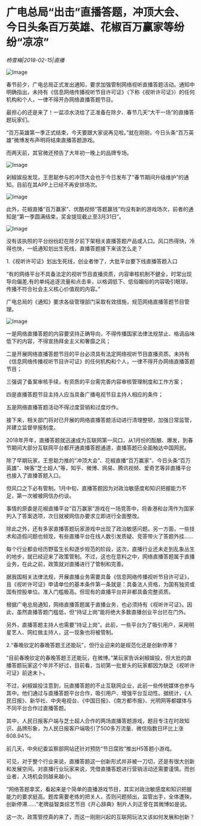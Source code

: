 # 广电总局“出击”直播答题，冲顶大会、今日头条百万英雄、花椒百万赢家等纷纷“凉凉”

*杨雪梅|2018-02-15|直播*

![Image](http://si1.go2yd.com/get-image/0KndGncPcnI)

春节前夕，广电总局正式发出通知，要求加强管制网络视听直播答题活动。通知中明确指出，未持有《信息网络传播视听节目许可证》（下称《视听许可证》）的任何机构和个人，一律不得开办网络直播答题节目。

最担心的还是来了！一盆凉水浇给了正准备在除夕、春节几天“大干一场”的直播答题玩家们。

“百万英雄第一季正式结束，今天要跟大家说再见啦。”就在刚刚，今日头条“百万英雄”微博发布声明将结束直播答题游戏。

而两天前，其官微还预告了大年初一晚上的品牌专场。

![Image](http://si1.go2yd.com/get-image/0KndGpzlcFE)

剁椒娱投发现，王思聪参与的冲顶大会也于今日发布了“春节期间升级维护”的通知。目前在其APP上已经不再安排场次。

![Image](http://si1.go2yd.com/get-image/0KndGsjRAUS)

此外，花椒直播“百万赢家”、优酷视频“答题赢钱”均没有新的游戏场次，前者的通知是“第一季圆满结束，奖金提现截止至3月31日”。

![Image](http://si1.go2yd.com/get-image/0KndGp7M4Bc)

没有该执照的平台纷纷赶在除夕前下架相关直播答题产品或入口。风口热得快，冷得也快，一纸通知划出生死线，直播答题接下来该怎么走？

1.《视听许可证》划出生死线，创业者惨了，大批平台要下线直播答题入口

“有的网络平台不具备法定的视听节目直播资质，内容审核机制不健全，时常出现导向偏差,有的单纯追逐流量和点击率，以格调低下、低俗媚俗的内容吸引眼球，传播不符合社会主义核心价值观的内容。”

广电总局的《通知》要求各级管理部门采取有效措施，规范网络直播答题节目管理。

![Image](http://si1.go2yd.com/get-image/0KndHvQro0W)

一是网络直播答题的内容要坚持正确导向，不得传播国家法律法规禁止、格调品味低下的内容，不得宣扬拜金主义和奢靡之风；

二是开展网络直播答题节目的平台必须具有法定网络视听节目直播资质。未持有《信息网络传播视听节目许可证》的任何机构和个人，一律不得开办网络直播答题节目；

三强调了备案审核手续，有资质的平台需完善内容审核管理制度和工作方案；

四是直播答题节目主持人应当具备广播电视节目主持人相应的条件；

五是网络直播答题活动不得过度营销和过度炒作。

接下来，相关部门将对已开展的网络直播答题活动进行清理整顿，加强日常监管，并建立监督举报制度。

2018年开年，直播答题就迅速成为互联网第一风口，从1月份的酝酿、爆发，到春节期间大部分互联网平台都开通直播答题通道，直播答题已全面触达中国网民。

除了早期玩家，王思聪力推的“冲顶大会”、花椒直播“百万赢家”、今日头条“百万英雄”、映客“芝士超人”等，知乎、微博、网易、腾讯视频、爱奇艺等非直播平台也接入了直播答题入口。

但风口之下必有管制。1月中旬，直播答题因为对政治敏感度和知识把握能力不足，第一次被被网信办约谈。

事情的原委是花椒直播平台“百万赢家”游戏在一场竞答中，将香港和台湾作为国家列入了答案选项，次日就被网信办要求立即进行全面整改。

除此之外，还有多家直播答题玩家游戏中出现了政治敏感问题。另一方面，一些技术和造假问题也频现，有些直播平台在线人数引发质疑、竞答带火了答题外挂......

每个行业都会经历野蛮生长和逐步规范的阶段，这次，直播行业还未走到乱象丛生的地步，就已经迎来了政策管制。不过，这也在意料之中，网络直播答题属于直播业务，在此之前，政策就对直播进行了管制和完善。

据我国相关法律法规，开展直播业务需要具备《信息网络传播视听节目许可证》，且《视听许可证》申请单位的基本条件第一条就是：具备法人资格，为国有独资或国有控股单位。准入门槛极高。但现有的直播平台并非都具备完整资质。

根据广电总局通知，网络直播答题属于直播业务，也必须持有《视听许可证》。因此，虽然直播答题门槛低，但“持证上岗”能将绝大多数直播创业平台拦在门外。

另外，直播答题主持人也需要“持证上岗”。此前，一些平台为了吸引用户，采用明星艺人、网红做主持人，这一现象也将被管制。

2.“春晚钦定的春晚答题王还能玩”，但行业迎来的是规范化还是创新停滞？

“目前春晚钦定的春晚答题王还能玩，在微博。”某玩家告诉剁椒娱投，但大批的直播答题玩家这个年并不好过，目前看，当初第一批冒头的玩家都因为缺乏《视听许可证》前途未卜。

不过，剁椒娱投注意到，玩直播答题的不止互联网企业，此前一些传统媒体也参与其中。他们通过与直播答题平台合作，吸引用户、增强平台互动性。据统计，《人民日报》、新华社、中央电视台、《中国日报》、《南方都市报》、光明网等都媒体与不同平台合作过直播答题。

其中，人民日报客户端与芝士超人合作的两场直播答题游戏，题目专注在时政知识、品牌形象，为人民日报客户端吸引了500多万流量、微信指数日环比上涨608.94%。

前几天，中央纪委监察部网站还针对预防“节日腐败”推出H5答题小游戏。

可见，对于整个行业来说，直播答题这一创新形式并非被一刀切，还是有很大创新和发展空间。对直播行业玩家来说，凭借直播答题进行营销活动还需要谨慎。而创业者，入场机会则越来越小。

“网络答题拿奖，看起来是个简单的直播游戏节目，其实对政治敏感度和知识把握能力的要求挺高。题库需要老练的把关人，否则问题频出，监管出手，全体遭殃，创新停滞……”老牌益智类综艺节目《开心辞典》制片人刘正曾在其微博如是说。

这一次，政策管控真的来了，而这一刚刚兴起的互联网玩法又该如何发展和创新？

